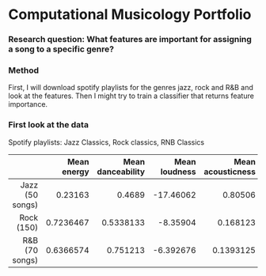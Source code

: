 # Computational Musicology Portfolio

### Research question: What features are important for assigning a song to a specific genre?

### Method
First, I will download spotify playlists for the genres jazz, rock and R&B and look at the features.
Then I might try to train a classifier that returns feature importance.

### First look at the data
Spotify playlists: Jazz Classics, Rock classics, RNB Classics

|          |Mean energy| Mean danceability| Mean loudness|Mean acousticness|Mean tempo|Mean instrumentalness|
|---------:|---------:|---------:|--------:|--------:|--------:|---------:|
|Jazz (50 songs) | 0.23163|  0.4689| -17.46062| 0.80506| 107.8041| 0.5209499|
|Rock (150) | 0.7236467| 0.5338133| -8.35904| 0.168123| 121.7946| 0.0488746|
|R&B (70 songs) | 0.6366574| 0.751213| -6.392676| 0.1393125| 109.8152| 0.0040193|
